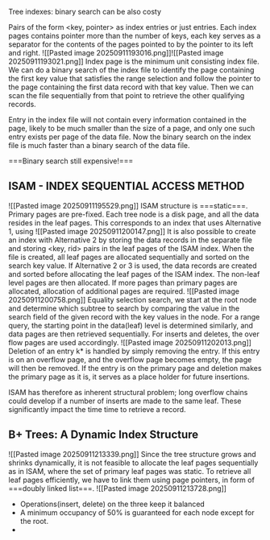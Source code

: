 Tree indexes: binary search can be also costy

Pairs of the form <key, pointer> as index entries or just entries. Each index pages contains pointer more than the number of keys, each key serves as a separator for the contents of the pages pointed to by the pointer to its left and right. ![[Pasted image 20250911193016.png]]![[Pasted image 20250911193021.png]]
Index page is the minimum unit consisting index file. 
We can do a binary search of the index file to identify the page containing the first key value that satisfies the range selection and follow the pointer to the page containing the first data record with that key value. Then we can scan the file sequentially from that point to retrieve the other qualifying records. 

Entry in the index file will not contain every information contained in the page, likely to be much smaller than the size of a page, and only one such entry exists per page of the data file. Now the binary search on the index file is much faster than a binary search of the data file.

===Binary search still expensive!===

## ISAM - INDEX SEQUENTIAL ACCESS METHOD
![[Pasted image 20250911195529.png]]
ISAM structure is ===static===. Primary pages are pre-fixed. 
Each tree node is a disk page, and all the data resides in the leaf pages. 
This corresponds to an index that uses Alternative 1, using ![[Pasted image 20250911200147.png]]
It is also possible to create an index with Alternative 2 by storing the data records in the separate file and storing <key, rid> pairs in the leaf pages of the ISAM index. When the file is created, all leaf pages are allocated sequentially and sorted on the search key value. If Alternative 2 or 3 is used, the data records are created and sorted before allocating the leaf pages of the ISAM index. The non-leaf level pages are then allocated. If more pages than primary pages are allocated, allocation of additional pages are required. ![[Pasted image 20250911200758.png]]
Equality selection search, we start at the root node and determine which subtree to search by comparing the value in the search field of the given record with the key values in the node. 
For a range query, the starting point in the data(leaf) level is determined similarly, and data pages are then retrieved sequentially. For inserts and deletes, the over flow pages are used accordingly. ![[Pasted image 20250911202013.png]]
Deletion of an entry k* is handled by simply removing the entry. If this entry is on an overflow page, and the overflow page becomes empty, the page will then be removed. If the entry is on the primary page and deletion makes the primary page as it is, it serves as a place holder for future insertions. 

ISAM has therefore as inherent structural problem; long overflow chains could develop if a number of inserts are made to the same leaf. These significantly impact the time time to retrieve a record. 

## B+ Trees: A Dynamic Index Structure
![[Pasted image 20250911213339.png]]
Since the tree structure grows and shrinks dynamically, it is not feasible to allocate the leaf pages sequentially as in ISAM, where the set of primary leaf pages was static. To retrieve all leaf pages efficiently, we have to link them using page pointers, in form of ===doubly linked list===.
![[Pasted image 20250911213728.png]]
- Operations(insert, delete) on the three keep it balanced
- A minimum occupancy of 50% is guaranteed for each node except for the root. 
- 